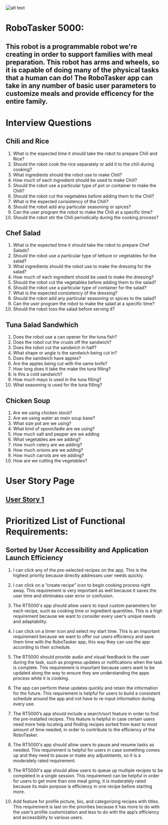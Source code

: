 ![alt text](https://media.giphy.com/media/dRzZepFDs0BEs/giphy.gif)
 
 # RoboTasker 5000: 
 
## This robot is a programmable robot we're creating in order to support families with meal preparation. This robot has arms and wheels, so it is capable of doing many of the physical tasks that a human can do! The RoboTasker app can take in any number of basic user parameters to customize meals and provide efficency for the entire family. 

# Interview Questions 

## Chili and Rice 

1. What is the expected time it should take the robot to prepare Chili and Rice?
2. Should the robot cook the rice separately or add it to the chili during cooking?
3. What ingredients should the robot use to make Chili?
4. How much of each ingredient should be used to make Chili?
5. Should the robot use a particular type of pot or container to make the Chili?
6. Should the robot cut the vegetables before adding them to the Chili?
7. What is the expected consistency of the Chili?
8. Should the robot add any particular seasoning or spices?
9. Can the user program the robot to make the Chili at a specific time?
10. Should the robot stir the Chili periodically during the cooking process?

## Chef Salad 

1. What is the expected time it should take the robot to prepare Chef Salads?
2. Should the robot use a particular type of lettuce or vegetables for the salad?
3. What ingredients should the robot use to make the dressing for the salad?
4. How much of each ingredient should be used to make the dressing?
5. Should the robot cut the vegetables before adding them to the salad?
6. Should the robot use a particular type of container for the salad?
7. What is the expected consistency of the dressing?
8. Should the robot add any particular seasoning or spices to the salad?
9. Can the user program the robot to make the salad at a specific time?
10. Should the robot toss the salad before serving it?

## Tuna Salad Sandwhich 

1. Does the robot use a can opener for the tuna fish?
2. Does the robot cut the crusts off the sandwich?
3. Does the robot cut the sandwich in half?
4. What shape or angle is the sandwich being cut in? 
5. Does the sandwich have apples?
6. Are the apples being cut with the same knife? 
7. How long does it take the make the tuna filling? 
8. Is this a cold sandwich?
9. How much mayo is used in the tuna filling? 
10. What seasoning is used for the tuna filling? 

## Chicken Soup 

1. Are we using chicken stock? 
2. Are we using water as main soup base? 
3. What size pot are we using? 
4. What kind of spoon/ladle are we using? 
5. How much salt and pepper are we adding 
6. What vegetables are we adding? 
7. How much celery are we adding? 
8. How much onions are we adding? 
9. How much carrots are we adding? 
10. How are we cutting the vegetables? 

# User Story Page

## [User Story 1](UserStory1.md)

# Prioritized List of Functional Requirements:

## Sorted by User Accessibility and Application Launch Efficiency 

1. I can click any of the pre-selected recipes on the app. This is the highest priority because directly addresses user needs quickly. 

2. I can click on a “create recipe” icon to begin cooking process right away. This requirement is very important as well because it saves the user time and eliminates user error or confusion. 

3. The RT5000's app should allow users to input custom parameters for each recipe, such as cooking time or ingredient quantities. This is a high requirement because we want to consider every user’s unique needs and adaptability. 

4. I can click on a timer icon and select my start time. This is an important requirement because we want to offer our users efficiency and save them time with the RoboTasker app, this way they can use the app according to their schedule. 

5. The RT5000 should provide audio and visual feedback to the user during the task, such as progress updates or notifications when the task is complete. This requirement is important because users want to be updated along the way to ensure they are understanding the apps process while it is cooking. 

6. The app can perform these updates quickly and retain the information for the future. This requirement is helpful for users to build a consistent schedule around the app and not have to re-input information during every use.

7. The RT5000’s app should include a search/sort feature in order to find the pre-installed recipes. This feature is helpful in case certain users need more help locating and finding recipes sorted from least to most amount of time needed, in order to contribute to the efficiency of the RoboTasker. 

8. The RT5000's app should allow users to pause and resume tasks as needed. This requirement is helpful for users in case something comes up and they need to pause or make any adjustments, so it is a moderately rated requirement. 

9. The RT5000's app should allow users to queue up multiple recipes to be completed in a single session. This requirement can be helpful in order for users to get more than one meal going, it is moderately rated because its main purpose is efficiency in one recipe before starting more.  

10. Add feature for profile picture, bio, and categorizing recipes with titles. This requirement is last on the priorities because it has more to do with the user’s profile customization and less to do with the app’s efficiency and accessibility to various users. 

